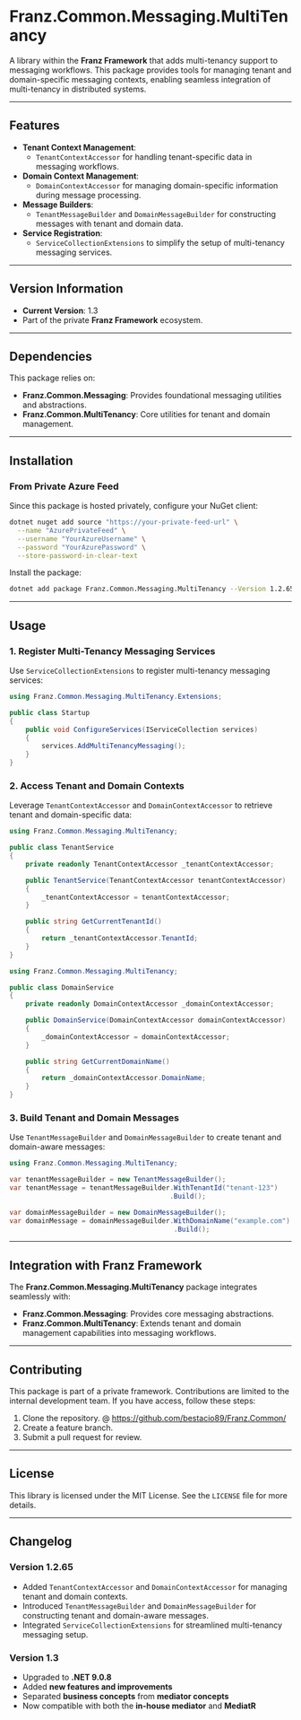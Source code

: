 ﻿# **Franz.Common.Messaging.MultiTenancy**

A library within the **Franz Framework** that adds multi-tenancy support to messaging workflows. This package provides tools for managing tenant and domain-specific messaging contexts, enabling seamless integration of multi-tenancy in distributed systems.

---

## **Features**

- **Tenant Context Management**:
  - `TenantContextAccessor` for handling tenant-specific data in messaging workflows.
- **Domain Context Management**:
  - `DomainContextAccessor` for managing domain-specific information during message processing.
- **Message Builders**:
  - `TenantMessageBuilder` and `DomainMessageBuilder` for constructing messages with tenant and domain data.
- **Service Registration**:
  - `ServiceCollectionExtensions` to simplify the setup of multi-tenancy messaging services.

---

## **Version Information**

- **Current Version**: 1.3
- Part of the private **Franz Framework** ecosystem.

---

## **Dependencies**

This package relies on:
- **Franz.Common.Messaging**: Provides foundational messaging utilities and abstractions.
- **Franz.Common.MultiTenancy**: Core utilities for tenant and domain management.

---

## **Installation**

### **From Private Azure Feed**
Since this package is hosted privately, configure your NuGet client:

```bash
dotnet nuget add source "https://your-private-feed-url" \
  --name "AzurePrivateFeed" \
  --username "YourAzureUsername" \
  --password "YourAzurePassword" \
  --store-password-in-clear-text
```

Install the package:

```bash
dotnet add package Franz.Common.Messaging.MultiTenancy --Version 1.2.65
```

---

## **Usage**

### **1. Register Multi-Tenancy Messaging Services**

Use `ServiceCollectionExtensions` to register multi-tenancy messaging services:

```csharp
using Franz.Common.Messaging.MultiTenancy.Extensions;

public class Startup
{
    public void ConfigureServices(IServiceCollection services)
    {
        services.AddMultiTenancyMessaging();
    }
}
```

### **2. Access Tenant and Domain Contexts**

Leverage `TenantContextAccessor` and `DomainContextAccessor` to retrieve tenant and domain-specific data:

```csharp
using Franz.Common.Messaging.MultiTenancy;

public class TenantService
{
    private readonly TenantContextAccessor _tenantContextAccessor;

    public TenantService(TenantContextAccessor tenantContextAccessor)
    {
        _tenantContextAccessor = tenantContextAccessor;
    }

    public string GetCurrentTenantId()
    {
        return _tenantContextAccessor.TenantId;
    }
}
```

```csharp
using Franz.Common.Messaging.MultiTenancy;

public class DomainService
{
    private readonly DomainContextAccessor _domainContextAccessor;

    public DomainService(DomainContextAccessor domainContextAccessor)
    {
        _domainContextAccessor = domainContextAccessor;
    }

    public string GetCurrentDomainName()
    {
        return _domainContextAccessor.DomainName;
    }
}
```

### **3. Build Tenant and Domain Messages**

Use `TenantMessageBuilder` and `DomainMessageBuilder` to create tenant and domain-aware messages:

```csharp
using Franz.Common.Messaging.MultiTenancy;

var tenantMessageBuilder = new TenantMessageBuilder();
var tenantMessage = tenantMessageBuilder.WithTenantId("tenant-123")
                                        .Build();

var domainMessageBuilder = new DomainMessageBuilder();
var domainMessage = domainMessageBuilder.WithDomainName("example.com")
                                         .Build();
```

---

## **Integration with Franz Framework**

The **Franz.Common.Messaging.MultiTenancy** package integrates seamlessly with:
- **Franz.Common.Messaging**: Provides core messaging abstractions.
- **Franz.Common.MultiTenancy**: Extends tenant and domain management capabilities into messaging workflows.

---

## **Contributing**

This package is part of a private framework. Contributions are limited to the internal development team. If you have access, follow these steps:
1. Clone the repository. @ https://github.com/bestacio89/Franz.Common/
2. Create a feature branch.
3. Submit a pull request for review.

---

## **License**

This library is licensed under the MIT License. See the `LICENSE` file for more details.

---

## **Changelog**

### Version 1.2.65
- Added `TenantContextAccessor` and `DomainContextAccessor` for managing tenant and domain contexts.
- Introduced `TenantMessageBuilder` and `DomainMessageBuilder` for constructing tenant and domain-aware messages.
- Integrated `ServiceCollectionExtensions` for streamlined multi-tenancy messaging setup.


### Version 1.3
- Upgraded to **.NET 9.0.8**
- Added **new features and improvements**
- Separated **business concepts** from **mediator concepts**
- Now compatible with both the **in-house mediator** and **MediatR**